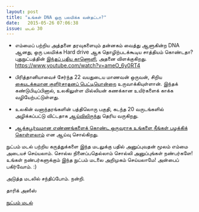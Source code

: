 ```yaml
---
layout: post
title: "உங்கள் DNA ஒரு பலமிக்க வன்தட்டா?"
date:   2015-05-26 07:06:38
issue: மடல் 30
---
```


- எம்மைப் பற்றிய அத்தனை தரவுகளையும் தன்னகம் வைத்து ஆளுகின்ற DNA ஆனது, ஒரு பலமிக்க Hard drive ஆக தொழிற்படக்கூடிய சாத்தியம் கொண்டதா? புதுநுட்பத்தின் [இந்தப் புதிய காணொளி](https://www.youtube.com/watch?v=ameO_6y0RT4), அதனை விளக்குகிறது. https://www.youtube.com/watch?v=ameO_6y0RT4

- பிரித்தானியாவைச் சேர்ந்த 22 வயதுடைய மாணவன் ஒருவன், சிறிய [கையடக்கமான குளிர்சாதனப் பெட்டியொன்றை](http://www.bbc.co.uk/newsbeat/article/37306334/this-invention-by-a-british-student-could-save-millions-of-lives-across-the-world) உருவாக்கியுள்ளான். இந்தக் கண்டுபிடிப்பினால், உலகிலுள்ள மில்லியன் கணக்கான உயிர்களைக் காக்க வழியேற்பட்டுள்ளது.

- உலகின் வனாந்தரங்களின் பத்திலொரு பகுதி, கடந்த 20 வருடங்களில் அழிக்கப்பட்டு விட்டதாக [ஆய்விலிருந்து](http://www.bbc.com/news/science-environment-37307519) தெரிய வருகிறது.

- [ஆக்கபூர்வமான எண்ணங்களைக் கொண்ட ஒருவராக உங்களை நீங்கள் பழக்கிக் கொள்ளலாம்](https://digest.bps.org.uk/2016/09/08/its-possible-to-learn-to-be-more-optimistic/) என ஆய்வு சொல்கிறது.

நுட்பம் மடல் பற்றிய கருத்துக்களை இந்த மடலுக்கு பதில் அனுப்புவதன் மூலம் எம்மை அடையச் செய்யலாம். சொல்ல நினைப்பதெல்லாம் சொல்லி அனுப்புங்கள் நண்பர்களே! உங்கள் நண்பர்களுக்கும் இந்த நுட்பம் மடலை அறிமுகம் செய்யலாமே! அன்பைப் பகிர்வோம். :)

அடுத்த மடலில் சந்திப்போம். நன்றி.

தாரிக் அஸீஸ்

[நுட்பம் மடல்](http://nutpam.org)
